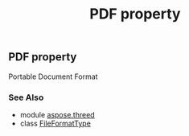﻿---
title: PDF property
second_title: Aspose.3D for Python via .NET API References
description: 
type: docs
weight: 160
url: /python-net/aspose.threed/fileformattype/pdf/
is_root: false
---

## PDF property


Portable Document Format

### See Also
* module [aspose.threed](../../)
* class [FileFormatType](/3d/python-net/aspose.threed/fileformattype)
